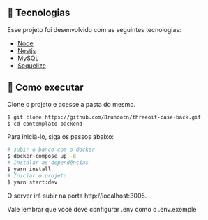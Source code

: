 ## 🧪 Tecnologias

Esse projeto foi desenvolvido com as seguintes tecnologias:

- [Node](https://nodejs.org/en/)
- [Nestjs](https://nestjs.com)
- [MySQL](https://www.mysql.com)
- [Sequelize](https://sequelize.org)

## 🚀 Como executar

Clone o projeto e acesse a pasta do mesmo.

```bash
$ git clone https://github.com/Brunoocn/threeoit-case-back.git
$ cd contemplato-backend
```

Para iniciá-lo, siga os passos abaixo:

```bash
# subir o banco com o docker
$ docker-compose up -d
# Instalar as dependências
$ yarn install
# Iniciar o projeto
$ yarn start:dev
```

O server irá subir na porta http://localhost:3005.

Vale lembrar que você deve configurar .env como o .env.exemple
